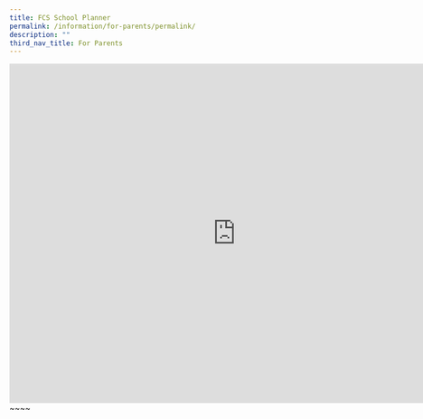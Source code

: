 ```yaml
---
title: FCS School Planner
permalink: /information/for-parents/permalink/
description: ""
third_nav_title: For Parents
---
```

<iframe scrolling="no" frameborder="0" height="600" width="800" style="border: 0" src="https://calendar.google.com/calendar/embed?src=c_7b39c46b18da76cc27cffccba4e2c99adfaac26bae5b4d837e26567a9b6a6265%40group.calendar.google.com&amp;ctz=Asia%2FSingapore"></iframe>~~~~